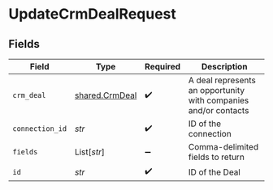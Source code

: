 # UpdateCrmDealRequest


## Fields

| Field                                                           | Type                                                            | Required                                                        | Description                                                     |
| --------------------------------------------------------------- | --------------------------------------------------------------- | --------------------------------------------------------------- | --------------------------------------------------------------- |
| `crm_deal`                                                      | [shared.CrmDeal](../../models/shared/crmdeal.md)                | :heavy_check_mark:                                              | A deal represents an opportunity with companies and/or contacts |
| `connection_id`                                                 | *str*                                                           | :heavy_check_mark:                                              | ID of the connection                                            |
| `fields`                                                        | List[*str*]                                                     | :heavy_minus_sign:                                              | Comma-delimited fields to return                                |
| `id`                                                            | *str*                                                           | :heavy_check_mark:                                              | ID of the Deal                                                  |